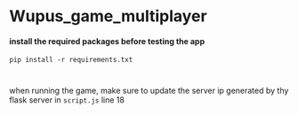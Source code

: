 # Wupus_game_multiplayer
#### install the required packages before testing the app
`pip install -r requirements.txt`

#
when running the game, make sure to update the server ip generated by thy flask server in `script.js` line 18
